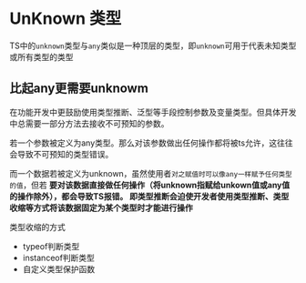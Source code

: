 # UnKnown 类型

TS中的`unknown`类型与`any`类似是一种顶层的类型，即`unknown`可用于代表未知类型或所有类型的类型

## 比起any更需要unknowm

在功能开发中更鼓励使用类型推断、泛型等手段控制参数及变量类型。但具体开发中总需要一部分方法去接收不可预知的参数。

若一个参数被定义为any类型。那么对该参数做出任何操作都将被ts允许，这往往会导致不可预知的类型错误。

而一个数据若被定义为unknown，虽然使用者`对之赋值时可以像any一样赋予任何类型的值`，但若
**要对该数据直接做任何操作（将unknown指赋给unkown值或any值的操作除外），都会导致TS报错。
即类型推断会迫使开发者使用类型推断、类型收缩等方式将该数据固定为某个类型时才能进行操作**

类型收缩的方式

-   typeof判断类型
-   instanceof判断类型
-   自定义类型保护函数
